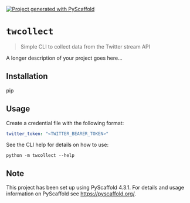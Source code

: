<!-- These are examples of badges you might want to add to your README:
     please update the URLs accordingly

[![Built Status](https://api.cirrus-ci.com/github/<USER>/twcollect.svg?branch=main)](https://cirrus-ci.com/github/<USER>/twcollect)
[![ReadTheDocs](https://readthedocs.org/projects/twcollect/badge/?version=latest)](https://twcollect.readthedocs.io/en/stable/)
[![Coveralls](https://img.shields.io/coveralls/github/<USER>/twcollect/main.svg)](https://coveralls.io/r/<USER>/twcollect)
[![PyPI-Server](https://img.shields.io/pypi/v/twcollect.svg)](https://pypi.org/project/twcollect/)
[![Conda-Forge](https://img.shields.io/conda/vn/conda-forge/twcollect.svg)](https://anaconda.org/conda-forge/twcollect)
[![Monthly Downloads](https://pepy.tech/badge/twcollect/month)](https://pepy.tech/project/twcollect)
[![Twitter](https://img.shields.io/twitter/url/http/shields.io.svg?style=social&label=Twitter)](https://twitter.com/twcollect)
-->

[![Project generated with PyScaffold](https://img.shields.io/badge/-PyScaffold-005CA0?logo=pyscaffold)](https://pyscaffold.org/)

# `twcollect`

> Simple CLI to collect data from the Twitter stream API

A longer description of your project goes here...

## Installation

pip

## Usage

Create a credential file with the following format:

```yml
twitter_token: "<TWITTER_BEARER_TOKEN>"
```

See the CLI help for details on how to use:

```shell
python -m twcollect --help
```

<!-- pyscaffold-notes -->

## Note

This project has been set up using PyScaffold 4.3.1. For details and usage
information on PyScaffold see https://pyscaffold.org/.
